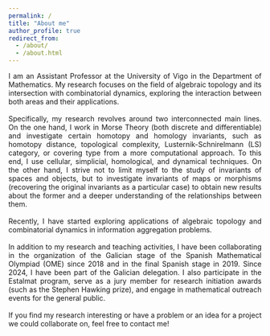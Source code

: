 ```yaml
---
permalink: /
title: "About me"
author_profile: true
redirect_from: 
  - /about/
  - /about.html
---
```



<div align="justify"> I am an Assistant Professor at the University of Vigo in the Department of Mathematics. My research focuses on the field of algebraic topology and its intersection with combinatorial dynamics, exploring the interaction between both areas and their applications. </div> <br/>



<div align="justify"> Specifically, my research revolves around two interconnected main lines. On the one hand, I work in Morse Theory (both discrete and differentiable) and investigate certain homotopy and homology invariants, such as homotopy distance, topological complexity, Lusternik-Schnirelmann (LS) category, or covering type from a more computational approach. To this end, I use cellular, simplicial, homological, and dynamical techniques. On the other hand, I strive not to limit myself to the study of invariants of spaces and objects, but to investigate invariants of maps or morphisms (recovering the original invariants as a particular case) to obtain new results about the former and a deeper understanding of the relationships between them.  </div> <br/>



<div align="justify"> Recently, I have started exploring applications of algebraic topology and combinatorial dynamics in information aggregation problems. </div> <br/>




<div align="justify"> In addition to my research and teaching activities, I have been collaborating in the organization of the Galician stage of the Spanish Mathematical Olympiad (OME) since 2018 and in the final Spanish stage in 2019. Since 2024, I have been part of the Galician delegation. I also participate in the Estalmat program, serve as a jury member for research initiation awards (such as the Stephen Hawking prize), and engage in mathematical outreach events for the general public. </div> <br/>




<div align="justify"> If you find my research interesting or have a problem or an idea for a project we could collaborate on, feel free to contact me! </div> 
